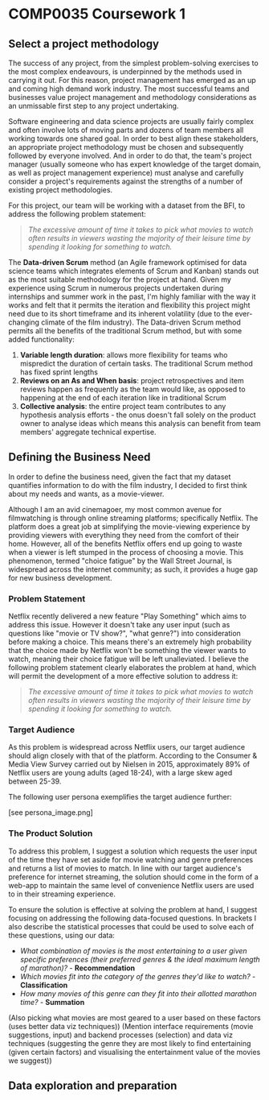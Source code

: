 # COMP0035 Coursework 1 



## Select a project methodology

The success of any project, from the simplest problem-solving exercises to the most complex endeavours, is underpinned by the methods used in carrying it out. For this reason, project management has emerged as an up and coming high demand work industry. The most successful teams and businesses value project management and methodology considerations as an unmissable first step to any project undertaking.

Software engineering and data science projects are usually fairly complex and often involve lots of moving parts and dozens of team members all working towards one shared goal. In order to best align these stakeholders, an appropriate project methodology must be chosen and subsequently followed by everyone involved. And in order to do that, the team's project manager (usually someone who has expert knowledge of the target domain, as well as project management experience) must analyse and carefully consider a project's requirements against the strengths of a number of existing project methodologies.

For this project, our team will be working with a dataset from the BFI, to address the following problem statement:
> *The excessive amount of time it takes to pick what movies to watch often results in viewers wasting the majority of their leisure time by spending it looking for something to watch.*


The **Data-driven Scrum** method (an Agile framework optimised for data science teams which integrates elements of Scrum and Kanban) stands out as the most suitable methodology for the project at hand. Given my experience using Scrum in numerous projects undertaken during internships and summer work in the past, I'm highly familiar with the way it works and felt that it permits the iteration and flexibility this project might need due to its short timeframe and its inherent volatility (due to the ever-changing climate of the film industry). The Data-driven Scrum method permits all the benefits of the traditional Scrum method, but with some added functionality:

1. **Variable length duration**: allows more flexibility for teams who mispredict the duration of certain tasks. The traditional Scrum method has fixed sprint lengths
2. **Reviews on an As and When basis**: project retrospectives and item reviews happen as frequently as the team would like, as opposed to happening at the end of each iteration like in traditional Scrum
3. **Collective analysis**: the entire project team contributes to any hypothesis analysis efforts - the onus doesn't fall solely on the product owner to analyse ideas which means this analysis can benefit from team members' aggregate technical expertise.



## Defining the Business Need

In order to define the business need, given the fact that my dataset quantifies information to do with the film industry, I decided to first think about my needs and wants, as a movie-viewer.

Although I am an avid cinemagoer, my most common avenue for filmwatching is through online streaming platforms; specifically Netflix. The platform does a great job at simplifying the movie-viewing experience by providing viewers with everything they need from the comfort of their home. However, all of the benefits Netflix offers end up going to waste when a viewer is left stumped in the process of choosing a movie. This phenomenon, termed "choice fatigue" by the Wall Street Journal, is widespread across the internet community; as such, it provides a huge gap for new business development.


### Problem Statement

Netflix recently delivered a new feature "Play Something" which aims to address this issue. However it doesn't take any user input (such as questions like "movie or TV show?", "what genre?") into consideration before making a choice. This means there's an extremely high probability that the choice made by Netflix won't be something the viewer wants to watch, meaning their choice fatigue will be left unalleviated. I believe the following problem statement clearly elaborates the problem at hand, which will permit the development of a more effective solution to address it:

> *The excessive amount of time it takes to pick what movies to watch often results in viewers wasting the majority of their leisure time by spending it looking for something to watch.*


### Target Audience

As this problem is widespread across Netflix users, our target audience should align closely with that of the platform. According to the Consumer & Media View Survey carried out by Nielsen in 2015, approximately 89% of Netflix users are young adults (aged 18-24), with a large skew aged between 25-39.

The following user persona exemplifies the target audience further:

[see persona_image.png]


### The Product Solution

To address this problem, I suggest a solution which requests the user input of the time they have set aside for movie watching and genre preferences and returns a list of movies to match. In line with our target audience's preference for internet streaming, the solution should come in the form of a web-app to maintain the same level of convenience Netflix users are used to in their streaming experience.

To ensure the solution is effective at solving the problem at hand, I suggest focusing on addressing the following data-focused questions. In brackets I also describe the statistical processes that could be used to solve each of these questions, using our data:

- *What combination of movies is the most entertaining to a user given specific preferences (their preferred genres & the ideal maximum length of marathon)?* - **Recommendation**
- *Which movies fit into the category of the genres they'd like to watch?* - **Classification**
- *How many movies of this genre can they fit into their allotted marathon time?* - **Summation**

(Also picking what movies are most geared to a user based on these factors (uses better data viz techniques))
(Mention interface requirements (movie suggestions, input) and backend processes (selection) and data viz techniques (suggesting the genre they are most likely to find entertaining (given certain factors) and visualising the entertainment value of the movies we suggest))



## Data exploration and preparation

